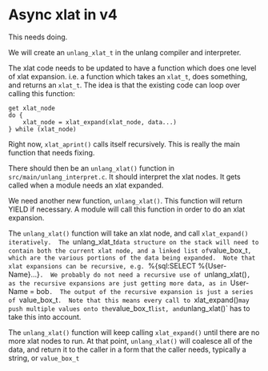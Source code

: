 # Async xlat in v4

This needs doing.

We will create an `unlang_xlat_t` in the unlang compiler and interpreter.

The xlat code needs to be updated to have a function which does one level of xlat expansion.  i.e. a function which takes an `xlat_t`, does something, and returns an `xlat_t`.  The idea is that the existing code can loop over calling this function:

    get xlat_node
    do {
        xlat_node = xlat_expand(xlat_node, data...)
    } while (xlat_node)

Right now, `xlat_aprint()` calls itself recursively.  This is really the main function that needs fixing.

There should then be an `unlang_xlat()` function in `src/main/unlang_interpret.c`.  It should interpret the xlat nodes.  It gets called when a module needs an xlat expanded.

We need another new function, `unlang_xlat()`.  This function will return YIELD if necessary.  A module will call this function in order to do an xlat expansion.

The `unlang_xlat()` function will take an xlat node, and call `xlat_expand() iteratively.  The `unlang_xlat_t` data structure on the stack will need to contain both the current xlat node, and a linked list of `value_box_t`, which are the various portions of the data being expanded.  Note that xlat expansions can be recursive, e.g. `%{sql:SELECT %{User-Name}...}`.  We probably do not need a recursive use of `unlang_xlat()`, as the recursive expansions are just getting more data, as in `User-Name = bob`.  The output of the recursive expansion is just a series of `value_box_t`.  Note that this means every call to `xlat_expand()` may push multiple values onto the `value_box_t` list, and `unlang_xlat()` has to take this into account.

The `unlang_xlat()` function will keep calling `xlat_expand()` until there are no more xlat nodes to run. At that point, `unlang_xlat()` will coalesce all of the data, and return it to the caller in a form that the caller needs, typically a string, or `value_box_t`